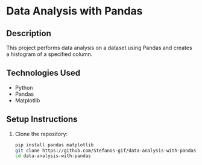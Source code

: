 # Data Analysis with Pandas

## Description
This project performs data analysis on a dataset using Pandas and creates a histogram of a specified column.

## Technologies Used
- Python
- Pandas
- Matplotlib

## Setup Instructions
1. Clone the repository:
   ```bash
   pip install pandas matplotlib
   git clone https://github.com/Stefanos-gif/data-analysis-with-pandas
   cd data-analysis-with-pandas

